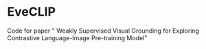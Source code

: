# EveCLIP
Code for paper " Weakly Supervised Visual Grounding for Exploring Contrastive Language-Image Pre-training Model"
